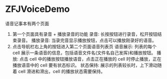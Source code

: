 # ZFJVoiceDemo

语音记事本有两个页面
1. 第一个页面具有录音 + 播放录音的功能
录音: 长按按钮进行录音，松开按钮结束录音。
播放录音: 当录完音显示播放按钮，点击可以播放刚录好的语音。
2. 点击导航栏右上角的按钮进入第二个页面语音列表页
语音展示: 列表的每个 cell 展示一条语音的信息，包括语音文件名(文件名自己发挥)和播放按钮。
播放: 点击 cell 中的播放按钮播放语音，点击正在播放的 cell 时停止播放，正在播放语音中的 cell 要有状态标识。
状态保持: 展示的列表较长时，上下滑动随着 cell 滑进和滑出，cell 的播放状态需要保持。
